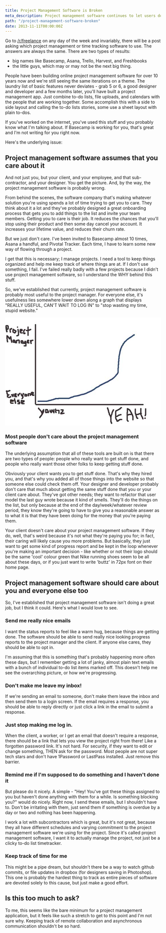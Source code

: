 ```yaml
---
title: Project Management Software is Broken
meta_description: Project management software continues to let users down by catering to project managers and no one else. Let's put a stop the glorified to-do list.
path: "/project-management-software-broken"
date: 2013-11-11T00:00:00Z
---
```


Go to <a href="http://www.reddit.com/r/freelance/">/r/freelance</a> on any day
of the week and invariably, there will be a post asking which project management
or time tracking software to use. The answers are always the same. There are two
types of results:

* big names like Basecamp, Asana, Trello, Harvest, and Freshbooks
* the little guys, which may or may not be the next big thing.

People have been building online project management software for over 10 years
now and we're still seeing the same iterations on a theme. The laundry list of
basic features never deviates - grab 5 or 6, a good designer and developer and a
few months later, you'll have built a project management app. Just combine to-do
lists, file uploads, and calendars with the people that are working together.
Some accomplish this with a side to side layout and calling the to-do lists
stories, some use a sheet layout with plain to-dos.

If you've worked on the internet, you've used this stuff and you probably know
what I'm talking about. If Basecamp is working for you, that's great and I'm not
writing for you right now.

Here's the underlying issue:

## Project management software assumes that you care about it

And not just you, but your client, and your employee, and that sub-contractor,
and your designer. You get the picture. And, by the way, the project management
software is probably wrong.

From behind the scenes, the software company that's making whatever solution
you're using spends a lot of time trying to get you to care. They think about it
a lot and they've probably designed a great onboarding process that gets you to
add things to the list and invite your team members. Getting you to care is
their job. It reduces the chances that you'll stop using their product and then
some day cancel your account. It increases your lifetime value, and reduces
their churn rate.

But we just don't care. I've been invited to Basecamp almost 10 times, Asana a
handful, and Pivotal Tracker. Each time, I have to learn some new way of flowing
through a project.

I get that this is necessary; I manage projects. I need a tool to keep things
organized and help me keep track of where things are at. If I don't use
something, I fail. I've failed really badly with a few projects because I didn't
use project management software, so I understand the WHY behind this stuff.

So, we've established that currently, project management software is probably
most useful to the project manager. For everyone else, it's usefulness lies
somewhere lower down along a graph that displays "REALLY USEFUL, CAN'T WAIT TO
LOG IN" to "stop wasting my time, stupid website."

![Statistical analysis of caring about project management software to role.](./graph-of-how-much-i-love-project-management-software-1.jpg)

### Most people don't care about the project management software

The underlying assumption that all of these tools are built on is that there are
two types of people: people who really want to get stuff done, and people who
really want those other folks to keep getting stuff done.

Obviously your client wants you to get stuff done. That's why they hired you,
and that's why you added all of those things into the website so that someone
else could check them off. Your designer and developer probably don't care that
much about getting the same stuff done that you or your client care about.
They've got other needs; they want to refactor that user model the last guy
wrote because it kind of smells. They'll do the things on the list, but only
because at the end of the day/week/whatever review period, they know they're
going to have to give you a reasonable answer as to what it is that they have
been doing for the money that you're paying them.

Your client doesn't care about your project management software. If they do,
well, that's weird because it's not what they're paying you for; in fact, their
caring will likely cause you more problems. But basically, they just want to get
some kind of progress report and be kept in the loop whenever you're making an
important decision - like whether or not their logo should be the same 'cool'
colour green that Nike running shoes seem to be all about these days, or if you
just want to write 'buttz' in 72px font on their home page.

## Project management software should care about you and everyone else too

So, I've established that project management software isn't doing a great job,
but I think it could. Here's what I would love to see.

### Send me really nice emails

I want the status reports to feel like a warm hug, because things are getting
done. The software should be able to send really nice looking progress reports
to the project manager and the client. If anyone else cares, they should be able
to opt in.

I'm assuming that this is something that's probably happening more often these
days, but I remember getting a lot of janky, almost plain text emails with a
bunch of individual to-do list items marked off. This doesn't help me see the
overarching picture, or how we're progressing.

### Don't make me leave my inbox!

If we're sending an email to someone, don't make them leave the inbox and then
send them to a login screen. If the email requires a response, you should be
able to reply directly or just click a link in the email to submit a response.

### Just stop making me log in.

When the client, a worker, or I get an email that doesn't require a response,
there should be a link that lets you view the project right from there! Like a
forgotten password link. It's not hard. For security, if they want to edit or
change something, THEN ask for the password. Most people are not super tech
stars and don't have 1Password or LastPass installed. Just remove this barrier.

### Remind me if I'm supposed to do something and I haven't done it

But please do it nicely. A simple - "Hey! You've got these things assigned to
you but haven't done anything with them for a while. Is something blocking you?"
would do nicely. Right now, I send these emails, but I shouldn't have to. Don't
be irritating with them, just send them if something is overdue by a day or two
and nothing has been happening.

I work a lot with subcontractors which is great, but it's not great, because
they all have different schedules and varying commitment to the project
management software we're using for the project. Since it's called project
management software, I want it to actually manage the project, not just be a
clicky to-do list timetracker.

### Keep track of time for me

This might be a pipe dream, but shouldn't there be a way to watch github
commits, or file updates in dropbox (for designers saving in Photoshop). This
one is probably the hardest thing to track as entire pieces of software are
devoted solely to this cause, but just make a good effort.

## Is this too much to ask?

To me, this seems like the bare minimum for a project management application,
but it feels like such a stretch to get to this point and I'm not sure why.
Keeping track of remote collaboration and asynchronous communication shouldn't
be so hard.
